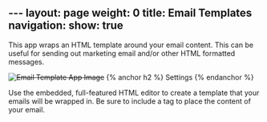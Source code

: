 --- layout: page weight: 0 title: Email Templates navigation: show: true
---

This app wraps an HTML template around your email content. This can be
useful for sending out marketing email and/or other HTML formatted
messages.

<s>![Email Template App
Image]({{root_url}}/images/email_templates.png "Email Template")</s> {%
anchor h2 %} Settings {% endanchor %}

Use the embedded, full-featured HTML editor to create a template that
your emails will be wrapped in. Be sure to include a tag to place the
content of your email.
